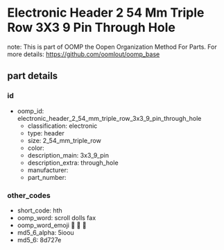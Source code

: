 # Electronic Header 2 54 Mm Triple Row 3X3 9 Pin Through Hole  

note: This is part of OOMP the Oopen Organization Method For Parts. For more details: https://github.com/oomlout/oomp_base

##  part details





### id
* oomp_id: electronic_header_2_54_mm_triple_row_3x3_9_pin_through_hole
  * classification: electronic
  * type: header
  * size: 2_54_mm_triple_row
  * color: 
  * description_main: 3x3_9_pin
  * description_extra: through_hole
  * manufacturer: 
  * part_number: 

### other_codes
* short_code: hth
* oomp_word: scroll dolls fax
* oomp_word_emoji :scroll: :dolls: :fax:
* md5_6_alpha: 5ioou
* md5_6: 8d727e
